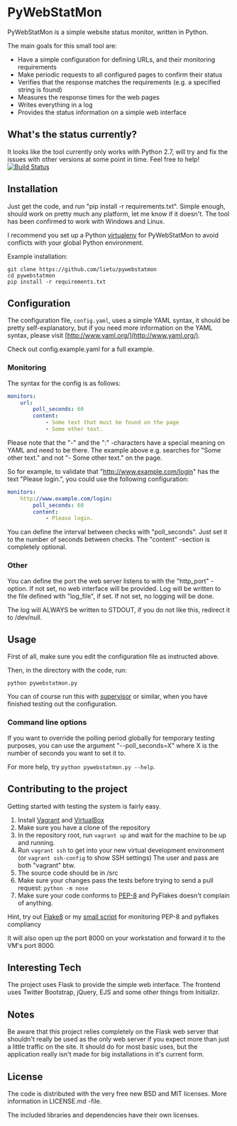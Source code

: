# PyWebStatMon

PyWebStatMon is a simple website status monitor, written in Python.

The main goals for this small tool are:

 - Have a simple configuration for defining URLs, and their monitoring requirements
 - Make periodic requests to all configured pages to confirm their status
 - Verifies that the response matches the requirements (e.g. a specified string is found)
 - Measures the response times for the web pages
 - Writes everything in a log
 - Provides the status information on a simple web interface
 

## What's the status currently?

It looks like the tool currently only works with Python 2.7, will try and fix the issues with other versions at some point in time. Feel free to help!
[![Build Status](https://travis-ci.org/lietu/pywebstatmon.svg?branch=master)](https://travis-ci.org/lietu/pywebstatmon)


## Installation

Just get the code, and run "pip install -r requirements.txt".
Simple enough, should work on pretty much any platform, let me know if it doesn't.
The tool has been confirmed to work with Windows and Linux.

I recommend you set up a Python [virtualenv](http://virtualenv.readthedocs.org/en/latest/) for
PyWebStatMon to avoid conflicts with your global Python environment.

Example installation:
```Shell
git clone https://github.com/lietu/pywebstatmon
cd pywebstatmon
pip install -r requirements.txt
```


## Configuration

The configuration file, ```config.yaml```, uses a simple YAML syntax, it should be pretty self-explanatory, but
if you need more information on the YAML syntax, please visit [http://www.yaml.org/](http://www.yaml.org/).

Check out config.example.yaml for a full example.

### Monitoring

The syntax for the config is as follows:
```YAML
monitors:
    url:
        poll_seconds: 60
        content:
            - Some text that must be found on the page
            - Some other text. 
```

Please note that the "-" and the ":" -characters have a special meaning on YAML and need to be there.
The example above e.g. searches for "Some other text." and not "- Some other text." on the page.

So for example, to validate that "http://www.example.com/login" has the text "Please login.", you could 
use the following configuration:
```YAML
monitors:
    http://www.example.com/login:
        poll_seconds: 60
        content:
            - Please login.
```

You can define the interval between checks with "poll_seconds". Just set it to the number of seconds 
between checks. The "content" -section is completely optional.


### Other

You can define the port the web server listens to with the "http_port" -option. If not set, no web interface will be provided.
Log will be written to the file defined with "log_file", if set. If not set, no logging will be done.

The log will ALWAYS be written to STDOUT, if you do not like this, redirect it to /dev/null.


## Usage

First of all, make sure you edit the configuration file as instructed above.

Then, in the directory with the code, run:
```Shell
python pywebstatmon.py
```

You can of course run this with [supervisor](http://supervisord.org/) or similar, when
you have finished testing out the configuration.


### Command line options

If you want to override the polling period globally for temporary testing purposes, you can use
the argument "--poll_seconds=X" where X is the number of seconds you want to set it to.

For more help, try ```python pywebstatmon.py --help```.


## Contributing to the project

Getting started with testing the system is fairly easy.
 
 1. Install [Vagrant](http://vagrantup.com) and [VirtualBox](https://www.virtualbox.org/)
 2. Make sure you have a clone of the repository
 3. In the repository root, run ```vagrant up``` and wait for the machine to be up and running.
 4. Run ```vagrant ssh``` to get into your new virtual development environment (or ```vagrant ssh-config``` to show SSH settings)
    The user and pass are both "vagrant" btw.
 5. The source code should be in /src
 6. Make sure your changes pass the tests before trying to send a pull request: ```python -m nose```
 7. Make sure your code conforms to [PEP-8](http://legacy.python.org/dev/peps/pep-0008/) and PyFlakes doesn't complain of anything.

Hint, try out [Flake8](https://flake8.readthedocs.org/en/2.1.0/) or my 
[small script](http://lietu.net/2013/07/pyquality-python-code-quality-monitoring.html) for monitoring PEP-8 and pyflakes compliancy

It will also open up the port 8000 on your workstation and forward it to the VM's port 8000.


## Interesting Tech

The project uses Flask to provide the simple web interface.
The frontend uses Twitter Bootstrap, jQuery, EJS and some other things from Initializr. 


## Notes

Be aware that this project relies completely on the Flask web server that shouldn't really be used as the only web server
if you expect more than just a little traffic on the site. It should do for most basic uses, but the application
really isn't made for big installations in it's current form.


## License

The code is distributed with the very free new BSD and MIT licenses. More information in LICENSE.md -file.

The included libraries and dependencies have their own licenses.
